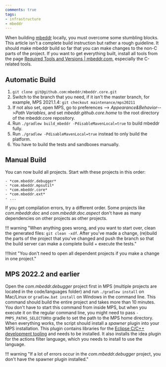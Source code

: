 ```yaml
---
comments: true
tags:
- infrastructure
- mbeddr
---
```


When building [mbeddr](https://github.com/mbeddr/mbeddr.core) locally, you must overcome some stumbling blocks. This article isn't a complete build instruction but rather a rough guideline. It should make mbeddr build so far that you can make changes to the non-C parts of the project. If you want to get everything built, install all tools from the page [Required Tools and Versions | mbeddr.com](http://mbeddr.com/download.html#RequiredToolsAndVersions), especially the C-related tools.

## Automatic Build

1. `git clone git@github.com:mbeddr/mbeddr.core.git`
2. Switch to the branch that you need, if it isn't the master branch, for example, MPS 2021.1.4: `git checkout maintenance/mps20211`
3. If not also set, open MPS, go to preferences --> *Appearance&Behavior*-->*Path Variables*, and set *mbeddr.github.core.home* to the root directory of the mbeddr\.core repository.
4. Run `./gradlew build_mbeddr -PdisableMavenLocal=true` to build mbeddr fully.
5. Run `./gradlew -PdisableMavenLocal=true` instead to only build the platform.
6. You have to build the tests and sandboxes manually.

## Manual Build

You can now build all projects. Start with these projects in this order:

    - *com.mbeddr.debugger*
    - *com.mbeddr.mpsutil*
    - *com.mbeddr.core*
    - *com.mbeddr.ext*
    - ...

If you get compilation errors, try a different order. Some projects like *com.mbeddr.doc* and *com.mbeddr.doc.aspect* don't have as many dependencies on other projects as other projects.

!!! warning "When anything goes wrong, and you want to start over, clean the generated files: `git clean -xdf`. After you've made a change, (re)build the parts of the project that you've changed and push the branch so that the build server can make a complete build + execute the tests."

!!!hint "You don't need to open all dependent projects if you make a change in one project."

## MPS 2022.2 and earlier

Open the *com.mbeddr.debugger* project first in MPS (multiple projects are located in the code/languages folder) and run `./gradlew install` on Mac/Linux or `gradlew.bat install` on Windows in the command line. This command should build the entire project and takes more than 10 minutes. You don't have to start this command from inside MPS, but when you execute it on the regular command line, you might need to pass `-PMPS_PATHS_SELECTOR`to gradle to set the path to the MPS home directory. When everything works, the script should install a *spawner* plugin into your MPS installation. This plugin contains libraries for the [Eclipse C/C++ development tooling](https://www.eclipse.org/cdt/) and needs to be installed. It also installs the idea plugin for the actions filter language, which you needs to install to use the language.

!!! warning "If a lot of errors occur in the *com.mbeddr.debugger* project, you don't have the spawner plugin installed."